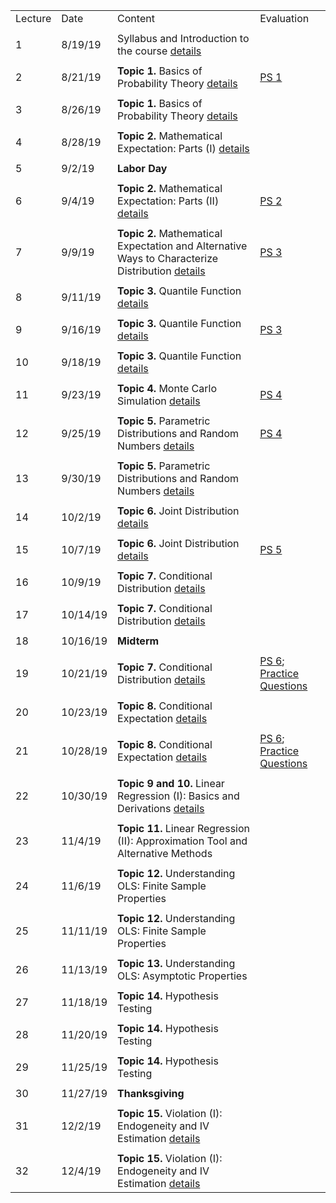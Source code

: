 |         |          |                                                                                                                                                |                    | 
|---------|----------|------------------------------------------------------------------------------------------------------------------------------------------------|--------------------| 
| Lecture | Date     | Content                                                                                                                                        | Evaluation         | 
|         |          |                                                                                                                                                |                    | 
| 1       | 8/19/19  | Syllabus and Introduction to the course [details](summary/intro_prob_theory01.md)                                                              |                    | 
|         |          |                                                                                                                                                |                    | 
| 2       | 8/21/19  | **Topic 1.** Basics of Probability Theory  [details](summary/intro_prob_theory01.md)                                                           | [PS 1](ps/ps1.pdf) | 
|         |          |                                                                                                                                                |                    | 
| 3       | 8/26/19  | **Topic 1.** Basics of Probability Theory  [details](summary/intro_prob_theory01.md)                                                           |                    | 
|         |          |                                                                                                                                                |                    | 
| 4       | 8/28/19  | **Topic 2.** Mathematical Expectation: Parts (I) [details](summary/intro_prob_theory02_expectation.md)                                         |                    | 
|         |          |                                                                                                                                                |                    | 
| 5       | 9/2/19   | **Labor Day**                                                                                                                                  |                    | 
|         |          |                                                                                                                                                |                    | 
| 6       | 9/4/19   | **Topic 2.** Mathematical Expectation: Parts (II) [details](summary/intro_prob_theory02_expectation.md)                                        | [PS 2](ps/ps2.pdf) | 
|         |          |                                                                                                                                                |                    | 
| 7       | 9/9/19   | **Topic 2.** Mathematical Expectation and Alternative Ways to Characterize Distribution [details](summary/intro_prob_theory03_alternatives.md) | [PS 3](ps/ps3.pdf) | 
|         |          |                                                                                                                                                |                    | 
| 8       | 9/11/19  | **Topic 3.** Quantile Function [details](summary/intro_prob_theory04_quantiles.md)                                                             |                    | 
|         |          |                                                                                                                                                |                    | 
| 9       | 9/16/19  | **Topic 3.** Quantile Function [details](summary/intro_prob_theory04_quantiles.md)                                                             | [PS 3](ps/ps3.pdf) | 
|         |          |                                                                                                                                                |                    | 
| 10      | 9/18/19  | **Topic 3.** Quantile Function [details](summary/intro_prob_theory04_quantiles.md)                                                             |                    | 
|         |          |                                                                                                                                                |                    | 
| 11      | 9/23/19  | **Topic 4.** Monte Carlo Simulation [details](summary/intro_prob_theory05_MC.md)                                                    | [PS 4](ps/ps4.pdf) | 
|         |          |                                                                                                                                                |                    | 
| 12      | 9/25/19  | **Topic 5.** Parametric Distributions and Random Numbers [details](summary/intro_prob_theory05_MC-parametric.md)                               | [PS 4](ps/ps4.pdf) | 
|         |          |                                                                                                                                                |                    | 
| 13      | 9/30/19  | **Topic 5.** Parametric Distributions and Random Numbers [details](summary/intro_prob_theory05_MC-parametric.md)                               |                    | 
|         |          |                                                                                                                                                |                    | 
| 14      | 10/2/19  | **Topic 6.** Joint Distribution  [details](summary/intro_prob_theory06_joint_dist.md)                                                          |                    | 
|         |          |                                                                                                                                                |                    | 
| 15      | 10/7/19  | **Topic 6.** Joint Distribution  [details](summary/intro_prob_theory06_joint_dist.md)                                                          | [PS 5](ps/ps5.pdf) | 
|         |          |                                                                                                                                                |                    | 
| 16      | 10/9/19  | **Topic 7.** Conditional Distribution    [details](summary/intro_prob_theory07_cond_dist.md)                                                   |                    | 
|         |          |                                                                                                                                                |                    | 
| 17      | 10/14/19 | **Topic 7.** Conditional Distribution    [details](summary/intro_prob_theory07_cond_dist.md)                                                   |                    | 
|         |          |                                                                                                                                                |                    | 
| 18      | 10/16/19 | **Midterm**                                                                                                                                    |                    | 
|         |          |                                                                                                                                                |                    | 
| 19      | 10/21/19 | **Topic 7.** Conditional Distribution    [details](summary/intro_prob_theory07_cond_dist.md)                                                   |    [PS 6](ps/ps6.pdf); [Practice Questions](ps/ps6_practice_question.pdf)                | 
|         |          |                                                                                                                                                |                    | 
| 20      | 10/23/19 | **Topic 8.** Conditional Expectation    [details](summary/intro_prob_theory08_cond_expectation.md)                                             |                    | 
|         |          |                                                                                                                                                |                    | 
| 21      | 10/28/19 | **Topic 8.** Conditional Expectation    [details](summary/intro_prob_theory08_cond_expectation.md)                                             |    [PS 6](ps/ps6.pdf); [Practice Questions](ps/ps6_practice_question.pdf)                | 
|         |          |                                                                                                                                                |                    | 
| 22      | 10/30/19 | **Topic 9 and 10.** Linear Regression (I): Basics and Derivations  [details](summary/linear_regression01_basics.md)                            |                    | 
|         |          |                                                                                                                                                |                    | 
| 23      | 11/4/19  | **Topic 11.** Linear Regression (II): Approximation Tool and Alternative Methods                                                               |                    | 
|         |          |                                                                                                                                                |                    | 
| 24      | 11/6/19  | **Topic 12.** Understanding OLS: Finite Sample Properties                                                                                      |                    | 
|         |          |                                                                                                                                                |                    | 
| 25      | 11/11/19 | **Topic 12.** Understanding OLS: Finite Sample Properties                                                                                     |                    | 
|         |          |                                                                                                                                                |                    | 
| 26      | 11/13/19 | **Topic 13.** Understanding OLS: Asymptotic Properties                                                                                        |                    | 
|         |          |                                                                                                                                                |                    | 
| 27      | 11/18/19 | **Topic 14.** Hypothesis Testing                                                                                                              |                    | 
|         |          |                                                                                                                                                |                    | 
| 28      | 11/20/19 | **Topic 14.** Hypothesis Testing                                                                                                              |                    | 
|         |          |                                                                                                                                                |                    | 
| 29      | 11/25/19 | **Topic 14.** Hypothesis Testing                                                                                                              |                    | 
|         |          |                                                                                                                                                |                    | 
| 30      | 11/27/19 | **Thanksgiving**                                                                                                                               |                    | 
|         |          |                                                                                                                                                |                    | 
| 31      | 12/2/19  | **Topic 15.** Violation (I): Endogeneity and IV Estimation   [details](summary/linear_regression05_IV.md)                                     |                    | 
|         |          |                                                                                                                                                |                    | 
| 32      | 12/4/19  | **Topic 15.** Violation (I): Endogeneity and IV Estimation   [details](summary/linear_regression05_IV.md)                                     |                    | 
